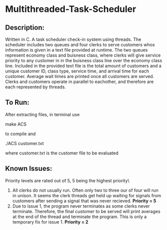 # Multithreaded-Task-Scheduler
## Description:
Written in C. A task scheduler check-in system using threads. The scheduler includes two queues and four clerks to serve customers whos information is given in a text file provided at runtime. The two queues represent economy class and buisness class, where clerks will give service priority to any customer in in the buisness class line over the economy class line. Included in the provided text file is the total amount of customers and a unique customer ID, class type, service time, and arrival time for each customer. Average wait times are printed once all customers are served. Clerks and customers operate in parallel to eachother, and therefore are each represented by threads.

## To Run:

After extracting files, in terminal use 

make ACS

to compile and

./ACS customer.txt

where customer.txt is the customer file to be evaluated

## Known Issues:
Priority levels are rated out of 5, 5 being the highest priority\
1. All clerks do not usually run. Often only two to three our of four will run in unison. It seems the clerk threads get held up waiting for signals from customers after sending a signal that was never recieved. **Priority = 5**
2. Due to issue 1, the program never terminates as some clerks never terminate. Therefore, the final customer to be served will print averages at the end of the thread and terminate the program. This is only a temporary fix for issue 1. **Priority = 2**
